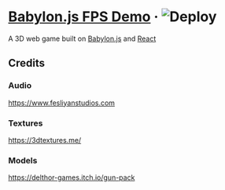 # [Babylon.js FPS Demo](https://babylonjs-fps-demo.csarko.sh)  &middot; ![Deploy](https://github.com/csarkosh/babylonjs-fps-demo/workflows/Deploy/badge.svg?branch=master)

A 3D web game built on [Babylon.js](https://www.babylonjs.com/) and [React](https://reactjs.org/)

## Credits

### Audio
https://www.fesliyanstudios.com

### Textures
https://3dtextures.me/

### Models
https://delthor-games.itch.io/gun-pack
